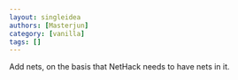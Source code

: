 ```yaml
---
layout: singleidea
authors: [Masterjun]
category: [vanilla]
tags: []
---
```

Add nets, on the basis that NetHack needs to have nets in it.
